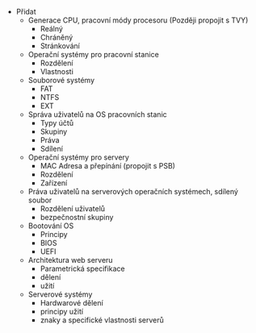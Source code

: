 - Přidat
	- Generace CPU, pracovní módy procesoru (Později propojit s TVY)
		- Reálný
		- Chráněný
		- Stránkování
	- Operační systémy pro pracovní stanice
		- Rozdělení
		- Vlastnosti
	- Souborové systémy
		- FAT
		- NTFS
		- EXT
	- Správa uživatelů na OS pracovních stanic
		- Typy účtů
		- Skupiny
		- Práva
		- Sdílení
	- Operační systémy pro servery
		- MAC Adresa a přepínání (propojit s PSB)
		- Rozdělení
		- Zařízení
	- Práva uživatelů na serverových operačních systémech, sdílený soubor
		- Rozdělení uživatelů
		- bezpečnostní skupiny
	- Bootování OS
		- Principy
		- BIOS
		- UEFI
	- Architektura web serveru
		- Parametrická specifikace
		- dělení
		- užití
	- Serverové systémy
		- Hardwarové dělení
		- principy užití
		- znaky a specifické vlastnosti serverů